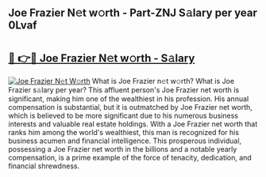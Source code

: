 ## Joe Frazier N𝚎t w𝚘rth - Part-ZNJ S𝚊lary per year 0Lvaf

# <h2><a href="http://gc4z0qy.nevu.top/?p=Joe+Frazier">🔗 👉🔴 Joe Frazier N𝚎t w𝚘rth - S𝚊lary</a></h2>

[![Joe Frazier N𝚎t W𝚘rth](https://i.imgur.com/Oavwk0R.jpeg)](http://gc4z0qy.nevu.top/?p=Joe+Frazier)
What is Joe Frazier n𝚎t w𝚘rth? What is Joe Frazier s𝚊lary per year?
This affluent person's Joe Frazier net worth is significant, making him one of the wealthiest in his profession. His annual compensation is substantial, but it is outmatched by Joe Frazier net worth, which is believed to be more significant due to his numerous business interests and valuable real estate holdings. With a Joe Frazier net worth that ranks him among the world's wealthiest, this man is recognized for his business acumen and financial intelligence. This prosperous individual, possessing a Joe Frazier net worth in the billions and a notable yearly compensation, is a prime example of the force of tenacity, dedication, and financial shrewdness.
